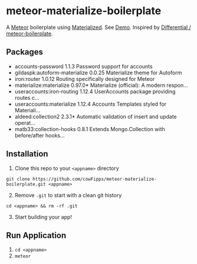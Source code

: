# meteor-materialize-boilerplate
A [Meteor](https://www.meteor.com/) boilerplate using [Materialized](http://materializedcss.com/). See [Demo](http://meteor-materialize-boilerplate.meteor.com/). Inspired by [Differential / meteor-boilerplate](https://github.com/Differential/meteor-boilerplate/tree/materialize).

## Packages
* accounts-password              1.1.3  Password support for accounts
* gildaspk:autoform-materialize  0.0.25  Materialize theme for Autoform
* iron:router                    1.0.12  Routing specifically designed for Meteor
* materialize:materialize        0.97.0* Materialize (official): A modern respon...
* useraccounts:iron-routing      1.12.4  UserAccounts package providing routes c...
* useraccounts:materialize       1.12.4  Accounts Templates styled for Materiali...
* aldeed:collection2             2.3.1* Automatic validation of insert and update operat...
* matb33:collection-hooks        0.8.1  Extends Mongo.Collection with before/after hooks...

## Installation
1. Clone this repo to your `<appname>` directory

  `git clone https://github.com/cowFipps/meteor-materialize-boilerplate.git <appname>`

2. Remove `.git` to start with a clean git history

  `cd <appname> && rm -rf .git`

3. Start building your app!

## Run Application

1. `cd <appname>`
2. `meteor`
